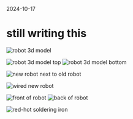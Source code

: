 2024-10-17
# still writing this

![robot 3d model](assets/cad-main.avif)

<img src="assets/cad-top.avif" alt="robot 3d model top" class="two">
<img src="assets/cad-bottom.avif" alt="robot 3d model bottom" class="two">

![new robot next to old robot](assets/v2.avif)

![wired new robot](assets/meerkat.avif)


<img src="assets/front.avif" alt="front of robot" class="two">
<img src="assets/back.avif" alt="back of robot" class="two">

![red-hot soldering iron](assets/soldering.avif)